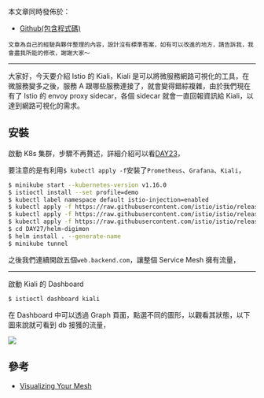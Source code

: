 本文章同時發佈於：

- [Github(包含程式碼)](https://github.com/superj80820/2020-ithelp-contest/blob/master/DAY27)

```
文章為自己的經驗與夥伴整理的內容，設計沒有標準答案，如有可以改進的地方，請告訴我，我會盡我所能的修改，謝謝大家～
```

---

大家好，今天要介紹 Istio 的 Kiali，Kiali 是可以將微服務網路可視化的工具，在微服務變多之後，服務 A 跟哪些服務連接了，就會變得錯綜複雜，由於我們現在有了 Istio 的 envoy proxy sidecar，各個 sidecar 就會一直回報資訊給 Kiali，以達到網路可視化的需求。

## 安裝

啟動 K8s 集群，步驟不再贅述，詳細介紹可以看[DAY23](https://ithelp.ithome.com.tw/articles/10250134)，

要注意的是有利用`$ kubectl apply -f`安裝了`Prometheus`、`Grafana`、`Kiali`，

```bash
$ minikube start --kubernetes-version v1.16.0
$ istioctl install --set profile=demo
$ kubectl label namespace default istio-injection=enabled
$ kubectl apply -f https://raw.githubusercontent.com/istio/istio/release-1.7/samples/addons/prometheus.yaml
$ kubectl apply -f https://raw.githubusercontent.com/istio/istio/release-1.7/samples/addons/grafana.yaml
$ kubectl apply -f https://raw.githubusercontent.com/istio/istio/release-1.7/samples/addons/kiali.yaml
$ cd DAY27/helm-digimon
$ helm install . --generate-name
$ minikube tunnel
```

之後我們連續開啟五個`web.backend.com`，讓整個 Service Mesh 擁有流量，

---

啟動 Kiali 的 Dashboard

```bash
$ istioctl dashboard kiali
```

在 Dashboard 中可以透過 Graph 頁面，點選不同的圖形，以觀看其狀態，以下圖來說就可看到 db 接獲的流量，

![](https://i.imgur.com/RFfzn0m.png)

## 參考

- [Visualizing Your Mesh](https://istio.io/latest/docs/tasks/observability/kiali/)
